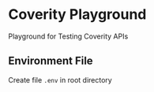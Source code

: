 # Coverity Playground
Playground for Testing Coverity APIs

## Environment File

Create file `.env` in root directory

```plaintext

```
